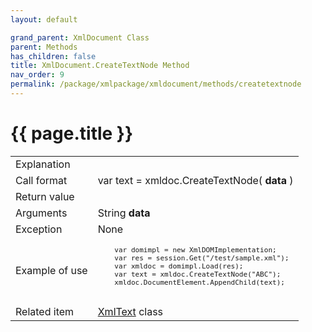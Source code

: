 ```yaml
---
layout: default

grand_parent: XmlDocument Class
parent: Methods
has_children: false
title: XmlDocument.CreateTextNode Method
nav_order: 9
permalink: /package/xmlpackage/xmldocument/methods/createtextnode
---
```

# {{ page.title }}

<table>
  <tr>
    <td>Explanation</td>
    <td colspan="2"></td>
  </tr>
  <tr>
    <td>Call format</td>
    <td colspan="2">var text = xmldoc.CreateTextNode( <b>data</b> )</td>
  </tr>
  <tr>
    <td>Return value</td>
    <td colspan="2"></td>
  </tr>  
  <tr>
    <td>Arguments</td>
    <td>String <b>data</b></td>
    <td></td>
  </tr>
  <tr>
    <td>Exception</td>
    <td colspan="2">None</td>
  </tr>
  <tr>
    <td>Example of use</td>
    <td colspan="2"><code><pre>
    var domimpl = new XmlDOMImplementation;
    var res = session.Get("/test/sample.xml");
    var xmldoc = domimpl.Load(res);
    var text = xmldoc.CreateTextNode("ABC");
    xmldoc.DocumentElement.AppendChild(text);
    </pre></code></td>
  </tr>
  <tr>
    <td>Related item</td>
    <td colspan="2"><a href="/package/xmlpackage/xmltext">XmlText</a> class</td>
  </tr>
</table>



